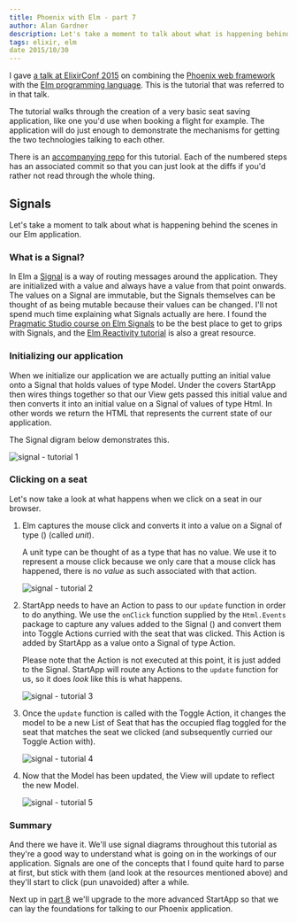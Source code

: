 ```yaml
---
title: Phoenix with Elm - part 7
author: Alan Gardner
description: Let's take a moment to talk about what is happening behind the scenes in our Elm application.
tags: elixir, elm
date 2015/10/30
---
```


<section class="callout">
  <p>I gave <a href="http://confreaks.tv/videos/elixirconf2015-phoenix-with-elm">a talk at ElixirConf 2015</a> on combining the <a href="http://www.phoenixframework.org/">Phoenix web framework</a> with the <a href="http://elm-lang.org">Elm programming language</a>. This is the tutorial that was referred to in that talk.</p>

  <p>The tutorial walks through the creation of a very basic seat saving application, like one you'd use when booking a flight for example. The application will do just enough to demonstrate the mechanisms for getting the two technologies talking to each other.</p>

  <p>There is an <a href="https://github.com/CultivateHQ/seat_saver-017">accompanying repo</a> for this tutorial. Each of the numbered steps has an associated commit so that you can just look at the diffs if you'd rather not read through the whole thing.</p>
</section>


## Signals

Let's take a moment to talk about what is happening behind the scenes in our Elm application.

### What is a Signal?

In Elm a [Signal](http://elm-lang.org/guide/reactivity#signals) is a way of routing messages around the application. They are initialized with a value and always have a value from that point onwards. The values on a Signal are immutable, but the Signals themselves can be thought of as being mutable because their values can be changed. I'll not spend much time explaining what Signals actually are here. I found the [Pragmatic Studio course on Elm Signals](https://pragmaticstudio.com/elm-signals) to be the best place to get to grips with Signals, and the [Elm Reactivity tutorial](http://elm-lang.org/guide/reactivity) is also a great resource.

### Initializing our application

When we initialize our application we are actually putting an initial value onto a Signal that holds values of type Model. Under the covers StartApp then wires things together so that our View gets passed this initial value and then converts it into an initial value on a Signal of values of type Html. In other words we return the HTML that represents the current state of our application.

The Signal digram below demonstrates this.

![signal - tutorial 1](/images/phoenix-elm/signals_1.png)

### Clicking on a seat

Let's now take a look at what happens when we click on a seat in our browser.

1. Elm captures the mouse click and converts it into a value on a Signal of type () (called _unit_).

    <div class="callout">
      A unit type can be thought of as a type that has no value. We use it to represent a mouse click because we only care that a mouse click has happened, there is no <em>value</em> as such associated with that action.
    </div>

    ![signal - tutorial 2](/images/phoenix-elm/signals_2.png)

2. StartApp needs to have an Action to pass to our `update` function in order to do anything. We use the `onClick` function supplied by the `Html.Events` package to capture any values added to the Signal () and convert them into Toggle Actions curried with the seat that was clicked. This Action is added by StartApp as a value onto a Signal of type Action.

    <div class="callout">
      Please note that the Action is not executed at this point, it is just added to the Signal. StartApp will route any Actions to the <code>update</code> function for us, so it does <em>look</em> like this is what happens.
    </div>

    ![signal - tutorial 3](/images/phoenix-elm/signals_3.png)

3. Once the `update` function is called with the Toggle Action, it changes the model to be a new List of Seat that has the occupied flag toggled for the seat that matches the seat we clicked (and subsequently curried our Toggle Action with).

    ![signal - tutorial 4](/images/phoenix-elm/signals_4.png)

4. Now that the Model has been updated, the View will update to reflect the new Model.

    ![signal - tutorial 5](/images/phoenix-elm/signals_5.png)


### Summary

And there we have it. We'll use signal diagrams throughout this tutorial as they're a good way to understand what is going on in the workings of our application. Signals are one of the concepts that I found quite hard to parse at first, but stick with them (and look at the resources mentioned above) and they'll start to click (pun unavoided) after a while.

Next up in [part 8](/posts/phoenix-elm-8) we'll upgrade to the more advanced StartApp so that we can lay the foundations for talking to our Phoenix application.
